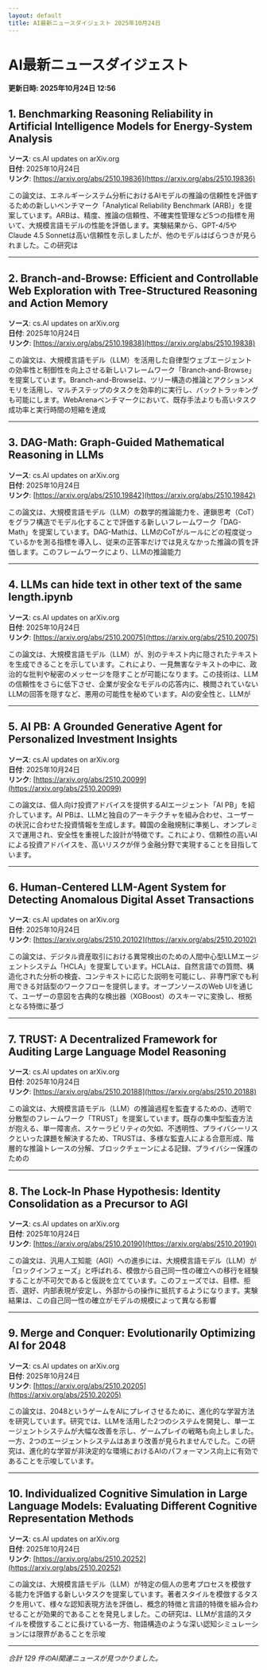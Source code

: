 ```yaml
---
layout: default
title: AI最新ニュースダイジェスト 2025年10月24日
---
```


# AI最新ニュースダイジェスト
**更新日時: 2025年10月24日 12:56**

## 1. Benchmarking Reasoning Reliability in Artificial Intelligence Models for Energy-System Analysis

**ソース**: cs.AI updates on arXiv.org  
**日付**: 2025年10月24日  
**リンク**: [https://arxiv.org/abs/2510.19836](https://arxiv.org/abs/2510.19836)  

この論文は、エネルギーシステム分析におけるAIモデルの推論の信頼性を評価するための新しいベンチマーク「Analytical Reliability Benchmark (ARB)」を提案しています。ARBは、精度、推論の信頼性、不確実性管理など5つの指標を用いて、大規模言語モデルの性能を評価します。実験結果から、GPT-4/5やClaude 4.5 Sonnetは高い信頼性を示しましたが、他のモデルはばらつきが見られました。この研究は  

---

## 2. Branch-and-Browse: Efficient and Controllable Web Exploration with Tree-Structured Reasoning and Action Memory

**ソース**: cs.AI updates on arXiv.org  
**日付**: 2025年10月24日  
**リンク**: [https://arxiv.org/abs/2510.19838](https://arxiv.org/abs/2510.19838)  

この論文は、大規模言語モデル（LLM）を活用した自律型ウェブエージェントの効率性と制御性を向上させる新しいフレームワーク「Branch-and-Browse」を提案しています。Branch-and-Browseは、ツリー構造の推論とアクションメモリを活用し、マルチステップのタスクを効率的に実行し、バックトラッキングも可能にします。WebArenaベンチマークにおいて、既存手法よりも高いタスク成功率と実行時間の短縮を達成  

---

## 3. DAG-Math: Graph-Guided Mathematical Reasoning in LLMs

**ソース**: cs.AI updates on arXiv.org  
**日付**: 2025年10月24日  
**リンク**: [https://arxiv.org/abs/2510.19842](https://arxiv.org/abs/2510.19842)  

この論文は、大規模言語モデル（LLM）の数学的推論能力を、連鎖思考（CoT）をグラフ構造でモデル化することで評価する新しいフレームワーク「DAG-Math」を提案しています。DAG-Mathは、LLMのCoTがルールにどの程度従っているかを測る指標を導入し、従来の正答率だけでは見えなかった推論の質を評価します。このフレームワークにより、LLMの推論能力  

---

## 4. LLMs can hide text in other text of the same length.ipynb

**ソース**: cs.AI updates on arXiv.org  
**日付**: 2025年10月24日  
**リンク**: [https://arxiv.org/abs/2510.20075](https://arxiv.org/abs/2510.20075)  

この論文は、大規模言語モデル（LLM）が、別のテキスト内に隠されたテキストを生成できることを示しています。これにより、一見無害なテキストの中に、政治的な批判や秘密のメッセージを隠すことが可能になります。この技術は、LLMの信頼性をさらに低下させ、企業が安全なモデルの応答内に、検閲されていないLLMの回答を隠すなど、悪用の可能性を秘めています。AIの安全性と、LLMが  

---

## 5. AI PB: A Grounded Generative Agent for Personalized Investment Insights

**ソース**: cs.AI updates on arXiv.org  
**日付**: 2025年10月24日  
**リンク**: [https://arxiv.org/abs/2510.20099](https://arxiv.org/abs/2510.20099)  

この論文は、個人向け投資アドバイスを提供するAIエージェント「AI PB」を紹介しています。AI PBは、LLMと独自のアーキテクチャを組み合わせ、ユーザーの状況に合わせた投資情報を生成します。韓国の金融規制に準拠し、オンプレミスで運用され、安全性を重視した設計が特徴です。これにより、信頼性の高いAIによる投資アドバイスを、高いリスクが伴う金融分野で実現することを目指しています。
  

---

## 6. Human-Centered LLM-Agent System for Detecting Anomalous Digital Asset Transactions

**ソース**: cs.AI updates on arXiv.org  
**日付**: 2025年10月24日  
**リンク**: [https://arxiv.org/abs/2510.20102](https://arxiv.org/abs/2510.20102)  

この論文は、デジタル資産取引における異常検出のための人間中心型LLMエージェントシステム「HCLA」を提案しています。HCLAは、自然言語での質問、構造化された分析の検査、コンテキストに応じた説明を可能にし、非専門家でも利用できる対話型のワークフローを提供します。オープンソースのWeb UIを通じて、ユーザーの意図を古典的な検出器（XGBoost）のスキーマに変換し、根拠となる特徴に基づ  

---

## 7. TRUST: A Decentralized Framework for Auditing Large Language Model Reasoning

**ソース**: cs.AI updates on arXiv.org  
**日付**: 2025年10月24日  
**リンク**: [https://arxiv.org/abs/2510.20188](https://arxiv.org/abs/2510.20188)  

この論文は、大規模言語モデル（LLM）の推論過程を監査するための、透明で分散型のフレームワーク「TRUST」を提案しています。既存の集中型監査方法が抱える、単一障害点、スケーラビリティの欠如、不透明性、プライバシーリスクといった課題を解決するため、TRUSTは、多様な監査人による合意形成、階層的な推論トレースの分解、ブロックチェーンによる記録、プライバシー保護のための  

---

## 8. The Lock-In Phase Hypothesis: Identity Consolidation as a Precursor to AGI

**ソース**: cs.AI updates on arXiv.org  
**日付**: 2025年10月24日  
**リンク**: [https://arxiv.org/abs/2510.20190](https://arxiv.org/abs/2510.20190)  

この論文は、汎用人工知能（AGI）への進歩には、大規模言語モデル（LLM）が「ロックインフェーズ」と呼ばれる、模倣から自己同一性の確立への移行を経験することが不可欠であると仮説を立てています。このフェーズでは、目標、拒否、選好、内部表現が安定し、外部からの操作に抵抗するようになります。実験結果は、この自己同一性の確立がモデルの規模によって異なる影響  

---

## 9. Merge and Conquer: Evolutionarily Optimizing AI for 2048

**ソース**: cs.AI updates on arXiv.org  
**日付**: 2025年10月24日  
**リンク**: [https://arxiv.org/abs/2510.20205](https://arxiv.org/abs/2510.20205)  

この論文は、2048というゲームをAIにプレイさせるために、進化的な学習方法を研究しています。研究では、LLMを活用した2つのシステムを開発し、単一エージェントシステムが大幅な改善を示し、ゲームプレイの戦略も向上しました。一方、2つのエージェントシステムはあまり改善が見られませんでした。この研究は、進化的な学習が非決定的な環境におけるAIのパフォーマンス向上に有効であることを示唆しています。
  

---

## 10. Individualized Cognitive Simulation in Large Language Models: Evaluating Different Cognitive Representation Methods

**ソース**: cs.AI updates on arXiv.org  
**日付**: 2025年10月24日  
**リンク**: [https://arxiv.org/abs/2510.20252](https://arxiv.org/abs/2510.20252)  

この論文は、大規模言語モデル（LLM）が特定の個人の思考プロセスを模倣する能力を評価する新しいタスクを提案しています。著者スタイルを模倣するタスクを用いて、様々な認知表現方法を評価し、概念的特徴と言語的特徴を組み合わせることが効果的であることを発見しました。この研究は、LLMが言語的スタイルを模倣することに長けている一方、物語構造のような深い認知シミュレーションには限界があることを示唆  

---

*合計 129 件のAI関連ニュースが見つかりました。*
